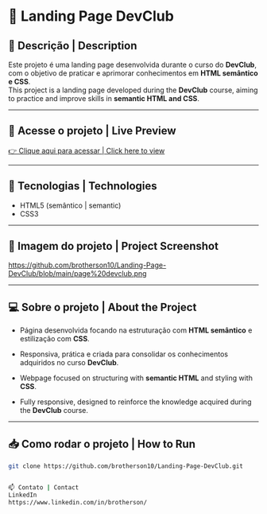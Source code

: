 # 🚀 Landing Page DevClub

## 📑 Descrição | Description

Este projeto é uma landing page desenvolvida durante o curso do **DevClub**, com o objetivo de praticar e aprimorar conhecimentos em **HTML semântico e CSS**.  
This project is a landing page developed during the **DevClub** course, aiming to practice and improve skills in **semantic HTML and CSS**.

---

## 🔗 Acesse o projeto | Live Preview

[👉 Clique aqui para acessar | Click here to view](https://brotherson10.github.io/Landing-Page-DevClub/)

---

## 🚀 Tecnologias | Technologies

- HTML5 (semântico | semantic)
- CSS3

---

## 📸 Imagem do projeto | Project Screenshot

https://github.com/brotherson10/Landing-Page-DevClub/blob/main/page%20devclub.png  

---

## 💻 Sobre o projeto | About the Project

- Página desenvolvida focando na estruturação com **HTML semântico** e estilização com **CSS**.  
- Responsiva, prática e criada para consolidar os conhecimentos adquiridos no curso **DevClub**.  

- Webpage focused on structuring with **semantic HTML** and styling with **CSS**.  
- Fully responsive, designed to reinforce the knowledge acquired during the **DevClub** course.

---

## 📥 Como rodar o projeto | How to Run

```bash
git clone https://github.com/brotherson10/Landing-Page-DevClub.git


📫 Contato | Contact
LinkedIn
https://www.linkedin.com/in/brotherson/
